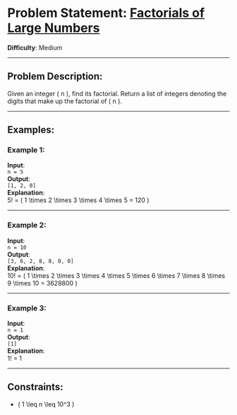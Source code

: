 # Problem Statement: [Factorials of Large Numbers](https://www.geeksforgeeks.org/problems/factorials-of-large-numbers2508/1)

**Difficulty**: Medium

---

## Problem Description:

Given an integer \( n \), find its factorial. Return a list of integers denoting the digits that make up the factorial of \( n \).

---

## Examples:

### Example 1:

**Input**:  
`n = 5`  
**Output**:  
`[1, 2, 0]`  
**Explanation**:  
5! = \( 1 \times 2 \times 3 \times 4 \times 5 = 120 \)

---

### Example 2:

**Input**:  
`n = 10`  
**Output**:  
`[3, 6, 2, 8, 8, 0, 0]`  
**Explanation**:  
10! = \( 1 \times 2 \times 3 \times 4 \times 5 \times 6 \times 7 \times 8 \times 9 \times 10 = 3628800 \)

---

### Example 3:

**Input**:  
`n = 1`  
**Output**:  
`[1]`  
**Explanation**:  
1! = 1

---

## Constraints:

- \( 1 \leq n \leq 10^3 \)
